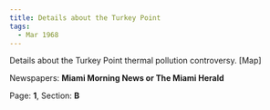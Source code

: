 ```yaml
---  
title: Details about the Turkey Point  
tags:  
  - Mar 1968  
---  
```

  
Details about the Turkey Point thermal pollution controversy. [Map]  
  
Newspapers: **Miami Morning News or The Miami Herald**  
  
Page: **1**, Section: **B** 
